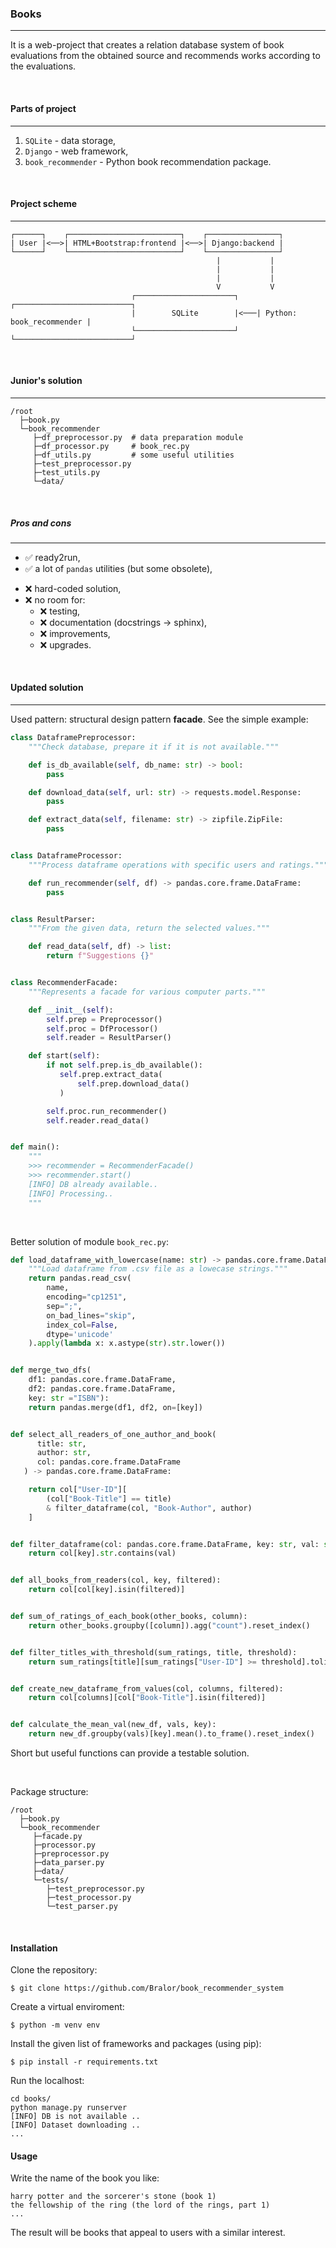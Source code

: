 ### Books

---

It is a web-project that creates a relation database system of book evaluations
from the obtained source and recommends works according to the evaluations.

<br>

#### Parts of project

---

1. `SQLite` - data storage,
2. `Django` - web framework,
3. `book_recommender` - Python book recommendation package.

<br>

#### Project scheme

---

```
┌──────┐    ┌─────────────────────────┐    ┌────────────────┐
| User |<──>| HTML+Bootstrap:frontend |<──>| Django:backend |
└──────┘    └─────────────────────────┘    └────────────────┘
                                              |           |
                                              |           |
                                              |           |
                                              V           V
                           ┌──────────────────────┐    ┌──────────────────────────┐
                           |        SQLite        |<───| Python: book_recommender |
                           └──────────────────────┘    └──────────────────────────┘
```

<br>

#### Junior's solution

---

```
/root
  ├─book.py
  └─book_recommender
     ├─df_preprocessor.py  # data preparation module
     ├─df_processor.py     # book_rec.py
     ├─df_utils.py         # some useful utilities
     ├─test_preprocessor.py
     ├─test_utils.py
     └─data/
```

<br>

##### Pros and cons

---

+ ✅ ready2run,
+ ✅ a lot of `pandas` utilities (but some obsolete),
- ❌ hard-coded solution,
- ❌ no room for:
    - ❌ testing,
    - ❌ documentation (docstrings -> sphinx),
    - ❌ improvements,
    - ❌ upgrades.

<br>

#### Updated solution

---

Used pattern: structural design pattern **facade**. See the simple example:
```python
class DataframePreprocessor:
    """Check database, prepare it if it is not available."""

    def is_db_available(self, db_name: str) -> bool:
        pass

    def download_data(self, url: str) -> requests.model.Response:
        pass

    def extract_data(self, filename: str) -> zipfile.ZipFile:
        pass


class DataframeProcessor:
    """Process dataframe operations with specific users and ratings."""

    def run_recommender(self, df) -> pandas.core.frame.DataFrame:
        pass


class ResultParser:
    """From the given data, return the selected values."""

    def read_data(self, df) -> list:
        return f"Suggestions {}"


class RecommenderFacade:
    """Represents a facade for various computer parts."""

    def __init__(self):
        self.prep = Preprocessor()
        self.proc = DfProcessor()
        self.reader = ResultParser()

    def start(self):
        if not self.prep.is_db_available():
           self.prep.extract_data(
               self.prep.download_data()
           )

        self.proc.run_recommender()
        self.reader.read_data()


def main():
    """
    >>> recommender = RecommenderFacade()
    >>> recommender.start()
    [INFO] DB already available..
    [INFO] Processing..
    """
```

<br>

Better solution of module `book_rec.py`:
```python
def load_dataframe_with_lowercase(name: str) -> pandas.core.frame.DataFrame:
    """Load dataframe from .csv file as a lowecase strings."""
    return pandas.read_csv(
        name,
        encoding="cp1251",
        sep=";",
        on_bad_lines="skip",
        index_col=False,
        dtype='unicode'
    ).apply(lambda x: x.astype(str).str.lower())


def merge_two_dfs(
    df1: pandas.core.frame.DataFrame,
    df2: pandas.core.frame.DataFrame,
    key: str ="ISBN"):
    return pandas.merge(df1, df2, on=[key])


def select_all_readers_of_one_author_and_book(
      title: str,
      author: str,
      col: pandas.core.frame.DataFrame
   ) -> pandas.core.frame.DataFrame:

    return col["User-ID"][
        (col["Book-Title"] == title)
        & filter_dataframe(col, "Book-Author", author)
    ]


def filter_dataframe(col: pandas.core.frame.DataFrame, key: str, val: str):
    return col[key].str.contains(val)


def all_books_from_readers(col, key, filtered):
    return col[col[key].isin(filtered)]


def sum_of_ratings_of_each_book(other_books, column):
    return other_books.groupby([column]).agg("count").reset_index()


def filter_titles_with_threshold(sum_ratings, title, threshold):
    return sum_ratings[title][sum_ratings["User-ID"] >= threshold].tolist()


def create_new_dataframe_from_values(col, columns, filtered):
    return col[columns][col["Book-Title"].isin(filtered)]


def calculate_the_mean_val(new_df, vals, key):
    return new_df.groupby(vals)[key].mean().to_frame().reset_index()
```
Short but useful functions can provide a testable solution.

<br>

Package structure:
```
/root
  ├─book.py
  └─book_recommender
     ├─facade.py
     ├─processor.py
     ├─preprocessor.py
     ├─data_parser.py
     ├─data/
     └─tests/
        ├─test_preprocessor.py
        ├─test_processor.py
        └─test_parser.py
```

<br>

#### Installation
Clone the repository:
```
$ git clone https://github.com/Bralor/book_recommender_system
```

Create a virtual enviroment:
```
$ python -m venv env
```

Install the given list of frameworks and packages (using pip):
```
$ pip install -r requirements.txt
```

Run the localhost:
```
cd books/
python manage.py runserver
[INFO] DB is not available ..
[INFO] Dataset downloading ..
...
```

#### Usage
Write the name of the book you like:
```
harry potter and the sorcerer's stone (book 1)
the fellowship of the ring (the lord of the rings, part 1)
...
```

The result will be books that appeal to users with a similar interest.
